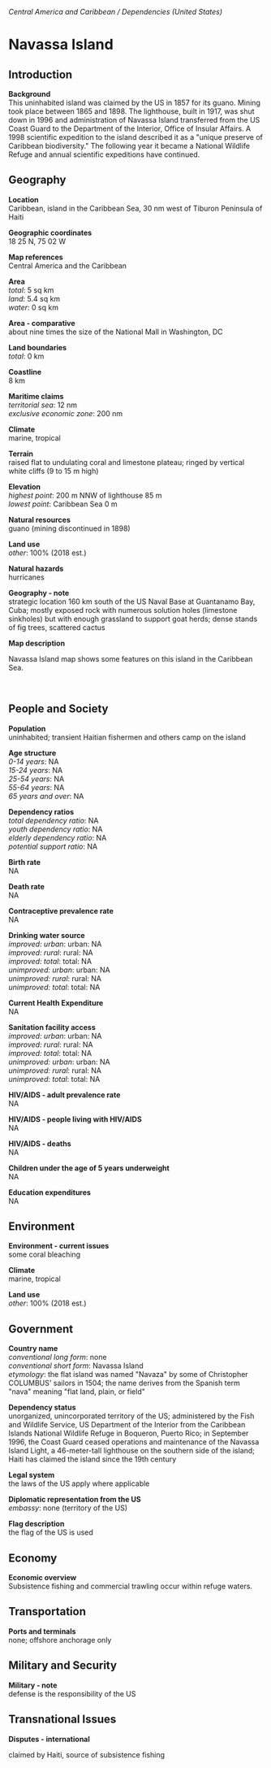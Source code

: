 _Central America and Caribbean / Dependencies (United States)_

# Navassa Island

## Introduction

**Background**<br>
This uninhabited island was claimed by the US in 1857 for its guano. Mining took place between 1865 and 1898. The lighthouse, built in 1917, was shut down in 1996 and administration of Navassa Island transferred from the US Coast Guard to the Department of the Interior, Office of Insular Affairs. A 1998 scientific expedition to the island described it as a "unique preserve of Caribbean biodiversity." The following year it became a National Wildlife Refuge and annual scientific expeditions have continued.<br>

## Geography

**Location**<br>
Caribbean, island in the Caribbean Sea, 30 nm west of Tiburon Peninsula of Haiti<br>

**Geographic coordinates**<br>
18 25 N, 75 02 W<br>

**Map references**<br>
Central America and the Caribbean<br>

**Area**<br>
_total_: 5 sq km<br>
_land_: 5.4 sq km<br>
_water_: 0 sq km<br>

**Area - comparative**<br>
about nine times the size of the National Mall in Washington, DC<br>

**Land boundaries**<br>
_total_: 0 km<br>

**Coastline**<br>
8 km<br>

**Maritime claims**<br>
_territorial sea_: 12 nm<br>
_exclusive economic zone_: 200 nm<br>

**Climate**<br>
marine, tropical<br>

**Terrain**<br>
raised flat to undulating coral and limestone plateau; ringed by vertical white cliffs (9 to 15 m high)<br>

**Elevation**<br>
_highest point_: 200 m NNW of lighthouse 85 m<br>
_lowest point_: Caribbean Sea 0 m<br>

**Natural resources**<br>
guano (mining discontinued in 1898)<br>

**Land use**<br>
_other_: 100% (2018 est.)<br>

**Natural hazards**<br>
hurricanes<br>

**Geography - note**<br>
strategic location 160 km south of the US Naval Base at Guantanamo Bay, Cuba; mostly exposed rock with numerous solution holes (limestone sinkholes) but with enough grassland to support goat herds; dense stands of fig trees, scattered cactus<br>

**Map description**<br>
<p>Navassa Island map shows some features on this island in the Caribbean Sea.</p><br>

## People and Society

**Population**<br>
uninhabited; transient Haitian fishermen and others camp on the island<br>

**Age structure**<br>
_0-14 years_: NA<br>
_15-24 years_: NA<br>
_25-54 years_: NA<br>
_55-64 years_: NA<br>
_65 years and over_: NA<br>

**Dependency ratios**<br>
_total dependency ratio_: NA<br>
_youth dependency ratio_: NA<br>
_elderly dependency ratio_: NA<br>
_potential support ratio_: NA<br>

**Birth rate**<br>
NA<br>

**Death rate**<br>
NA<br>

**Contraceptive prevalence rate**<br>
NA<br>

**Drinking water source**<br>
_improved: urban_: urban: NA<br>
_improved: rural_: rural: NA<br>
_improved: total_: total: NA<br>
_unimproved: urban_: urban: NA<br>
_unimproved: rural_: rural: NA<br>
_unimproved: total_: total: NA<br>

**Current Health Expenditure**<br>
NA<br>

**Sanitation facility access**<br>
_improved: urban_: urban: NA<br>
_improved: rural_: rural: NA<br>
_improved: total_: total: NA<br>
_unimproved: urban_: urban: NA<br>
_unimproved: rural_: rural: NA<br>
_unimproved: total_: total: NA<br>

**HIV/AIDS - adult prevalence rate**<br>
NA<br>

**HIV/AIDS - people living with HIV/AIDS**<br>
NA<br>

**HIV/AIDS - deaths**<br>
NA<br>

**Children under the age of 5 years underweight**<br>
NA<br>

**Education expenditures**<br>
NA<br>

## Environment

**Environment - current issues**<br>
some coral bleaching<br>

**Climate**<br>
marine, tropical<br>

**Land use**<br>
_other_: 100% (2018 est.)<br>

## Government

**Country name**<br>
_conventional long form_: none<br>
_conventional short form_: Navassa Island<br>
_etymology_: the flat island was named "Navaza" by some of Christopher COLUMBUS' sailors in 1504; the name derives from the Spanish term "nava" meaning "flat land, plain, or field"<br>

**Dependency status**<br>
unorganized, unincorporated territory of the US; administered by the Fish and Wildlife Service, US Department of the Interior from the Caribbean Islands National Wildlife Refuge in Boqueron, Puerto Rico; in September 1996, the Coast Guard ceased operations and maintenance of the Navassa Island Light, a 46-meter-tall lighthouse on the southern side of the island; Haiti has claimed the island since the 19th century<br>

**Legal system**<br>
the laws of the US apply where applicable<br>

**Diplomatic representation from the US**<br>
_embassy_: none (territory of the US)<br>

**Flag description**<br>
the flag of the US is used<br>

## Economy

**Economic overview**<br>
Subsistence fishing and commercial trawling occur within refuge waters.<br>

## Transportation

**Ports and terminals**<br>
none; offshore anchorage only<br>

## Military and Security

**Military - note**<br>
defense is the responsibility of the US<br>

## Transnational Issues

**Disputes - international**<br>
<p>claimed by Haiti, source of subsistence fishing</p><br>

